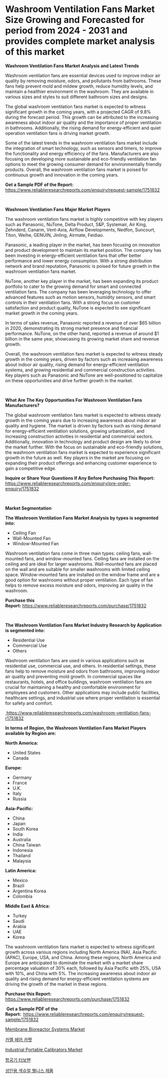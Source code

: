 <p><h1>Washroom Ventilation Fans Market Size Growing and Forecasted for period from 2024 - 2031 and provides complete market analysis of this market</h1></p><p><strong>Washroom Ventilation Fans Market Analysis and Latest Trends</strong></p>
<p><p>Washroom ventilation fans are essential devices used to improve indoor air quality by removing moisture, odors, and pollutants from bathrooms. These fans help prevent mold and mildew growth, reduce humidity levels, and maintain a healthier environment in the washroom. They are available in various sizes and styles to suit different bathroom sizes and designs.</p><p>The global washroom ventilation fans market is expected to witness significant growth in the coming years, with a projected CAGR of 9.8% during the forecast period. This growth can be attributed to the increasing awareness about indoor air quality and the importance of proper ventilation in bathrooms. Additionally, the rising demand for energy-efficient and quiet operation ventilation fans is driving market growth.</p><p>Some of the latest trends in the washroom ventilation fans market include the integration of smart technology, such as sensors and timers, to improve the functionality and energy efficiency of the fans. Manufacturers are also focusing on developing more sustainable and eco-friendly ventilation fan options to meet the growing consumer demand for environmentally friendly products. Overall, the washroom ventilation fans market is poised for continuous growth and innovation in the coming years.</p></p>
<p><strong>Get a Sample PDF of the Report:&nbsp;</strong> <a href="https://www.reliableresearchreports.com/enquiry/request-sample/1751832">https://www.reliableresearchreports.com/enquiry/request-sample/1751832</a></p>
<p>&nbsp;</p>
<p><strong>Washroom Ventilation Fans Major Market Players</strong></p>
<p><p>The washroom ventilation fans market is highly competitive with key players such as Panasonic, NuTone, Delta Product, S&P, Systemair, Air King, Zehnderd, Canarm, Vent-Axia, Airflow Developments, Nedfon, Suncourt, Titon, Weihe, GENUIN, Jinling, Airmate, Feidiao.</p><p>Panasonic, a leading player in the market, has been focusing on innovation and product development to maintain its market position. The company has been investing in energy-efficient ventilation fans that offer better performance and lower energy consumption. With a strong distribution network and brand reputation, Panasonic is poised for future growth in the washroom ventilation fans market.</p><p>NuTone, another key player in the market, has been expanding its product portfolio to cater to the growing demand for smart and connected ventilation fans. The company has been leveraging technology to offer advanced features such as motion sensors, humidity sensors, and smart controls in their ventilation fans. With a strong focus on customer satisfaction and product quality, NuTone is expected to see significant market growth in the coming years.</p><p>In terms of sales revenue, Panasonic reported a revenue of over $65 billion in 2020, demonstrating its strong market presence and financial performance. NuTone, on the other hand, reported a revenue of around $1 billion in the same year, showcasing its growing market share and revenue growth.</p><p>Overall, the washroom ventilation fans market is expected to witness steady growth in the coming years, driven by factors such as increasing awareness about indoor air quality, rising demand for energy-efficient ventilation systems, and growing residential and commercial construction activities. Key players such as Panasonic and NuTone are well-positioned to capitalize on these opportunities and drive further growth in the market.</p></p>
<p>&nbsp;</p>
<p><strong>What Are The Key Opportunities For Washroom Ventilation Fans Manufacturers?</strong></p>
<p><p>The global washroom ventilation fans market is expected to witness steady growth in the coming years due to increasing awareness about indoor air quality and hygiene. The market is driven by factors such as rising demand for energy-efficient ventilation solutions, growing urbanization, and increasing construction activities in residential and commercial sectors. Additionally, innovation in technology and product design are likely to drive the market further. With the focus on sustainable and eco-friendly solutions, the washroom ventilation fans market is expected to experience significant growth in the future as well. Key players in the market are focusing on expanding their product offerings and enhancing customer experience to gain a competitive edge.</p></p>
<p><strong>Inquire or Share Your Questions If Any Before Purchasing This Report:</strong> <a href="https://www.reliableresearchreports.com/enquiry/pre-order-enquiry/1751832">https://www.reliableresearchreports.com/enquiry/pre-order-enquiry/1751832</a></p>
<p>&nbsp;</p>
<p><strong>Market Segmentation</strong></p>
<p><strong>The Washroom Ventilation Fans Market Analysis by types is segmented into:</strong></p>
<p><ul><li>Ceiling Fan</li><li>Wall-Mounted Fan</li><li>Window-Mounted Fan</li></ul></p>
<p><p>Washroom ventilation fans come in three main types: ceiling fans, wall-mounted fans, and window-mounted fans. Ceiling fans are installed on the ceiling and are ideal for larger washrooms. Wall-mounted fans are placed on the wall and are suitable for smaller washrooms with limited ceiling space. Window-mounted fans are installed on the window frame and are a good option for washrooms without proper ventilation. Each type of fan helps to remove excess moisture and odors, improving air quality in the washroom.</p></p>
<p><strong>Purchase this Report:&nbsp;</strong><a href="https://www.reliableresearchreports.com/purchase/1751832">https://www.reliableresearchreports.com/purchase/1751832</a></p>
<p>&nbsp;</p>
<p><strong>The Washroom Ventilation Fans Market Industry Research by Application is segmented into:</strong></p>
<p><ul><li>Residential Use</li><li>Commercial Use</li><li>Others</li></ul></p>
<p><p>Washroom ventilation fans are used in various applications such as residential use, commercial use, and others. In residential settings, these fans help to remove moisture and odors from bathrooms, improving indoor air quality and preventing mold growth. In commercial spaces like restaurants, hotels, and office buildings, washroom ventilation fans are crucial for maintaining a healthy and comfortable environment for employees and customers. Other applications may include public facilities, healthcare settings, and industrial use where proper ventilation is essential for safety and comfort.</p></p>
<p><a href="https://www.reliableresearchreports.com/washroom-ventilation-fans-r1751832">&nbsp;https://www.reliableresearchreports.com/washroom-ventilation-fans-r1751832</a></p>
<p><strong>In terms of Region, the Washroom Ventilation Fans Market Players available by Region are:</strong></p>
<p>
    <p> <strong> North America: </strong>
        <ul>
            <li>United States</li>
            <li>Canada</li>
        </ul>
        </p> 
    <p> <strong> Europe: </strong>
        <ul>
            <li>Germany</li>
            <li>France</li>
            <li>U.K.</li>
            <li>Italy</li>
            <li>Russia</li>
        </ul>
        </p> 
    <p> <strong> Asia-Pacific: </strong>
        <ul>
            <li>China</li>
            <li>Japan</li>
            <li>South Korea</li>
            <li>India</li>
            <li>Australia</li>
            <li>China Taiwan</li>
            <li>Indonesia</li>
            <li>Thailand</li>
            <li>Malaysia</li>
        </ul>
        </p> 
    <p> <strong> Latin America: </strong>
        <ul>
            <li>Mexico</li>
            <li>Brazil</li>
            <li>Argentina Korea</li>
            <li>Colombia</li>
        </ul>
        </p> 
    <p> <strong> Middle East & Africa: </strong>
        <ul>
            <li>Turkey</li>
            <li>Saudi</li>
            <li>Arabia</li>
            <li>UAE</li>
            <li>Korea</li>
        </ul>
    </p>
    </p>
<p><p>The washroom ventilation fans market is expected to witness significant growth across various regions including North America (NA), Asia Pacific (APAC), Europe, USA, and China. Among these regions, North America and Europe are anticipated to dominate the market with a market share percentage valuation of 30% each, followed by Asia Pacific with 25%, USA with 10%, and China with 5%. The increasing awareness about indoor air quality and rising demand for energy-efficient ventilation systems are driving the growth of the market in these regions.</p></p>
<p><strong>Purchase this Report: </strong><a href="https://www.reliableresearchreports.com/purchase/1751832">https://www.reliableresearchreports.com/purchase/1751832</a></p>
<p>&nbsp;<strong>Get a Sample PDF of the Report:&nbsp;&nbsp;</strong><a href="https://www.reliableresearchreports.com/enquiry/request-sample/1751832">https://www.reliableresearchreports.com/enquiry/request-sample/1751832</a></p>
<p><strong></strong></p>
<p><p><a href="https://github.com/caominhtri712020/Market-Research-Report-List-1/blob/main/membrane-bioreactor-systems-market.md">Membrane Bioreactor Systems Market</a></p><p><a href="https://medium.com/@rudilistiyanto53_49097/%EB%82%99%ED%83%80-%ED%84%B8-%EC%B9%B4%ED%8E%AB-%EC%8B%9C%EC%9E%A5-%EC%98%88%EC%B8%A1-%EC%8B%9C%EC%9E%A5-%EB%8F%99%ED%96%A5-%EB%B0%8F-%EC%98%81%ED%96%A5-%EB%B6%84%EC%84%9D-2024-2031-dac5ec20eb67">카멜 헤어 카펫</a></p><p><a href="https://issuu.com/reportprime-2/docs/industrial-portable-calibrators-market-size-2030.p">Industrial Portable Calibrators Market</a></p><p><a href="https://github.com/BrettWeberrt8767765/Market-Research-Report-List-2/blob/main/3840456167884.md">항공기 터보팬</a></p><p><a href="https://medium.com/@powerairdrop95/%EC%84%B1%EC%9D%B8-%EC%84%B1-%EA%B1%B4%EA%B0%95-%EC%A0%9C%ED%92%88-%EC%82%B0%EC%97%85%EC%97%90-%EB%8C%80%ED%95%9C-%ED%86%B5%EC%B0%B0-2031%EB%85%84%EA%B9%8C%EC%A7%80%EC%9D%98-%EC%8B%9C%EC%9E%A5-%EC%9E%AC%EB%AC%B4-%EC%83%81%ED%83%9C-%EC%8B%9C%EC%9E%A5-%EA%B7%9C%EB%AA%A8-%EB%B0%8F-%EC%88%98%EC%9D%B5-%EB%B6%84%EC%84%9D-40017c38a88d">성인용 섹슈얼 웰니스 제품</a></p></p>